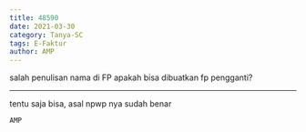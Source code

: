 ```yaml
---
title: 48590
date: 2021-03-30
category: Tanya-SC
tags: E-Faktur
author: AMP
---
```


salah penulisan nama di FP apakah bisa dibuatkan fp pengganti?

---

tentu saja bisa, asal npwp nya sudah benar

`AMP`
